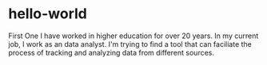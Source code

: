 # hello-world
First One
I have worked in higher education for over 20 years. 
In my current job, I work as an data analyst.
I'm trying to find a tool that can faciliate the 
process of tracking and analyzing data from 
different sources. 
